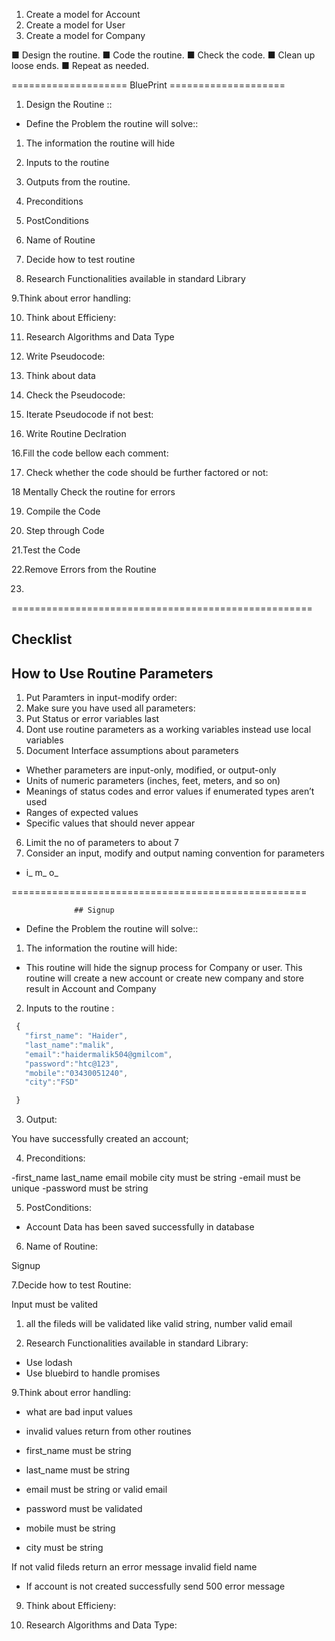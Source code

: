 1. Create a model for Account
2. Create a model for User
3. Create a model for Company



■ Design the routine.
■ Code the routine.
■ Check the code.
■ Clean up loose ends.
■ Repeat as needed.

==================== BluePrint   ====================

1. Design the Routine ::

- Define the Problem the routine will solve::

 1. The information the routine will hide

 2. Inputs to the routine 

 3. Outputs from the routine.

 4. Preconditions

 5. PostConditions

 6. Name of Routine

 7. Decide how to test routine

 8. Research Functionalities available in standard Library

 9.Think about error handling:

10. Think about Efficieny:
 
 11. Research Algorithms and Data Type

 12. Write Pseudocode:

13. Think about data

14. Check the Pseudocode:

15. Iterate Pseudocode if not best:

15. Write Routine Declration

16.Fill the code bellow each comment:

17. Check whether the code should be further factored or not:

18 Mentally Check the routine for errors

19. Compile the Code

20. Step through Code

21.Test the Code

22.Remove Errors from the Routine

23.
 ====================================================
## Checklist


 ## How to Use Routine Parameters

 1.  Put Paramters in input-modify order:
 2.  Make sure you have used all parameters:
 3.  Put Status or error variables last 
 4.  Dont use routine parameters as a working variables instead
 use local variables
 5.  Document Interface assumptions about parameters

  - Whether parameters are input-only, modified, or output-only
  - Units of numeric parameters (inches, feet, meters, and so on)
  - Meanings of status codes and error values if enumerated types aren’t used
  - Ranges of expected values
  - Specific values that should never appear

6.  Limit the no of parameters to about 7
7. Consider an input, modify  and output naming convention
for parameters

- i_ m_ o_


 ===================================================

                  ## Signup


 - Define the Problem the routine will solve::

 
 1. The information the routine will hide:

 - This routine will hide the signup process for Company
 or user. This routine will create a new account or
 create new company and store result in Account and Company

 
 2. Inputs to the routine :

 ```js
  {
    "first_name": "Haider",
    "last_name":"malik",
    "email":"haidermalik504@gmilcom",
    "password":"htc@123",
    "mobile":"03430051240",
    "city":"FSD"

  }
  ```

3. Output:
  
You have successfully created an account;

4. Preconditions:

-first_name last_name email mobile city must be string
-email must be unique
-password must be string

 5. PostConditions:

 - Account Data has been saved successfully in database

6. Name of Routine:

Signup

7.Decide how to test Routine:

Input must be valited

1. all the fileds will be validated like valid string, number
valid email


8. Research Functionalities available in standard Library:

 - Use lodash
 - Use bluebird to handle promises

 9.Think about error handling:

- what are bad input values
- invalid values return from other routines

 - first_name must be string
 - last_name must be string
 - email must be string or valid email
 - password must be validated
 - mobile must be string
 - city must be string

 If not valid fileds return an error message invalid field name

- If account is not created successfully send 500 error message

9. Think about Efficieny:

10. Research Algorithms and Data Type: